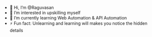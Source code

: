 - 👋 Hi, I’m @Raguvasan
- 👀 I’m interested in upskilling myself
- 🌱 I’m currently learning Web Automation & API Automation
- ⚡ Fun fact: Unlearning and learning will makes you notice the hidden details

<!---
Raguvasan-Changepond-Dufry/Raguvasan-Changepond-Dufry is a ✨ special ✨ repository because its `README.md` (this file) appears on your GitHub profile.
You can click the Preview link to take a look at your changes.
--->

